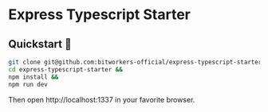 # Express Typescript Starter

## Quickstart 🚀

```sh
git clone git@github.com:bitworkers-official/express-typescript-starter.git &&
cd express-typescript-starter &&
npm install &&
npm run dev
```

Then open http://localhost:1337 in your favorite browser.